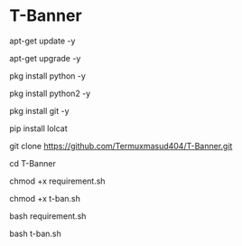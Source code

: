# T-Banner

apt-get update -y

apt-get upgrade -y

pkg install python -y

pkg install python2 -y

pkg install git -y

pip install lolcat

git clone https://github.com/Termuxmasud404/T-Banner.git

cd T-Banner 

chmod +x requirement.sh

chmod +x t-ban.sh

bash requirement.sh

bash t-ban.sh
